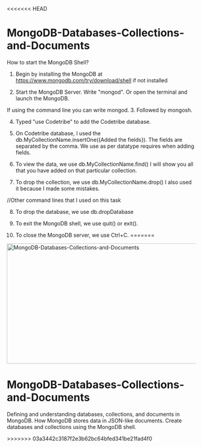 <<<<<<< HEAD
# MongoDB-Databases-Collections-and-Documents

How to start the MongoDB Shell?
1. Begin by installing the MongoDB at https://www.mongodb.com/try/download/shell if not installed

2. Start the MongoDB Server. Write "mongod".
Or open the terminal and launch the MongoDB.

If using the command line you can write mongod.
3. Followed by mongosh.

4. Typed "use Codetribe" to add the Codetribe database.

5. On Codetribe database, I used the db.MyCollectionName.insertOne({Added the fields}).
The fields are separated by the comma.
We use as per datatype requires when adding fields.

6. To view the data, we use db.MyCollectionName.find()
I will show you all that you have added on that particular collection.

7. To drop the collection, we use db.MyCollectionName.drop()
I also used it because I made some mistakes.

//Other command lines that I used on this task

8. To drop the database, we use db.dropDatabase

9. To exit the MongoDB shell, we use quit() or exit().

10. To close the MongoDB server, we use Ctrl+C.
=======
<img src="https://socialify.git.ci/Nosihle-Mthembu/MongoDB-Databases-Collections-and-Documents/image?font=Source%20Code%20Pro&language=1&name=1&owner=1&stargazers=1&theme=Dark" alt="MongoDB-Databases-Collections-and-Documents" width="640" height="320" />

 <h1>MongoDB-Databases-Collections-and-Documents</h1>
<p>Defining and understanding databases, collections, and documents in MongoDB. How MongoDB stores data in JSON-like documents. Create databases and collections using the MongoDB shell.</p>
>>>>>>> 03a3442c3187f2e3b62bc64bfed341be21fad4f0
